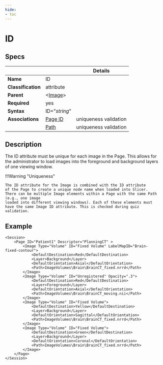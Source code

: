 ```yaml
---
hide:
- toc
---
```

<!-- let javascript handle toc on left sidebar -->
# ID

## Specs

| ||Details|
|---|---|:---:|
| **Name** | ID ||
| **Classification** | attribute ||
| **Parent** | <[Image](index.md)\> ||
| **Required** | yes ||
| **Syntax** | ID="*string*" |  |
| **Associations** | [Page ID](../page/id.md) | uniqueness validation |
||[Path](path.md) | uniqueness validation |

## Description

The ID attribute must be unique for each image in the Page.
This allows for the administrator to load images into the foreground and background
layers of one viewing window. 

!!!Warning "Uniqueness"

	The ID attribute for the Image is combined with the ID attribute
	of the Page to create a unique node name when loaded into Slicer. 
	There can be multiple Image elements within a Page with the same Path (e.g., one image
	loaded into different viewing windows). Each of these elements must
	have the same Image ID attribute. This is checked during quiz validation.




## Example
```
<Session>
	<Page ID="Patient1" Descriptor="PlanningCT" >
		<Image Type="Volume" ID="Fixed Volume" LabelMapID="Brain-fixed-contour">
			<DefaultDestination>Red</DefaultDestination>
			<Layer>Background</Layer>
			<DefaultOrientation>Axial</DefaultOrientation>
			<Path>ImageVolumes\Brain\BrainCT_fixed.nrrd</Path>
		</Image>
		<Image Type="Volume" ID="Unregistered" Opacity=".3">
			<DefaultDestination>Red</DefaultDestination>
			<Layer>Foreground</Layer>
			<DefaultOrientation>Axial</DefaultOrientation>
			<Path>ImageVolumes\Brain\BrainCT_moving.nii</Path>
		</Image>
		<Image Type="Volume" ID="Fixed Volume">
			<DefaultDestination>Yellow</DefaultDestination>
			<Layer>Background</Layer>
			<DefaultOrientation>Sagittal</DefaultOrientation>
			<Path>ImageVolumes\Brain\BrainCT_fixed.nrrd</Path>
		</Image>
		<Image Type="Volume" ID="Fixed Volume">
			<DefaultDestination>Green</DefaultDestination>
			<Layer>Background</Layer>
			<DefaultOrientation>Coronal</DefaultOrientation>
			<Path>ImageVolumes\Brain\BrainCT_fixed.nrrd</Path>
		</Image>
	</Page>
</Session>
```